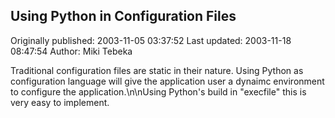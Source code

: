 ## Using Python in Configuration Files 
Originally published: 2003-11-05 03:37:52 
Last updated: 2003-11-18 08:47:54 
Author: Miki Tebeka 
 
Traditional configuration files are static in their nature. Using Python as configuration language will give the application user a dynaimc environment to configure the application.\n\nUsing Python's build in "execfile" this is very easy to implement.